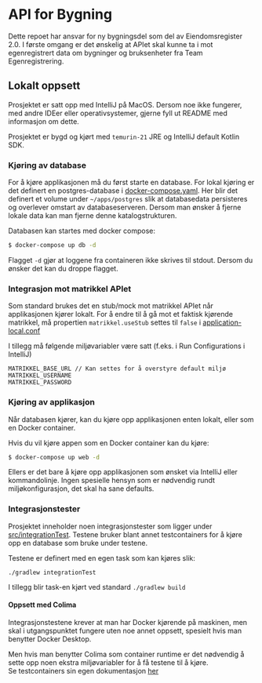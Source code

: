 # API for Bygning

Dette repoet har ansvar for ny bygningsdel som del av Eiendomsregister 2.0. I første omgang er det ønskelig at APIet
skal kunne ta i mot egenregistrert data om bygninger og bruksenheter fra Team Egenregistrering.

## Lokalt oppsett

Prosjektet er satt opp med IntelliJ på MacOS. Dersom noe ikke fungerer, med andre IDEer eller operativsystemer, gjerne
fyll ut README med informasjon om dette.

Prosjektet er bygd og kjørt med `temurin-21` JRE og IntelliJ default Kotlin SDK.

### Kjøring av database

For å kjøre applikasjonen må du først starte en database. For lokal kjøring er det definert en postgres-database i
[docker-compose.yaml](docker-compose.yaml). Her blir det definert et volume under `~/apps/postgres` slik at
databasedata persisteres og overlever omstart av databaseserveren. Dersom man ønsker å fjerne lokale data kan man
fjerne denne katalogstrukturen.

Databasen kan startes med docker compose:

```sh
$ docker-compose up db -d
```

Flagget `-d` gjør at loggene fra containeren ikke skrives til stdout. Dersom du ønsker det kan du droppe flagget.

### Integrasjon mot matrikkel APIet

Som standard brukes det en stub/mock mot matrikkel APIet når applikasjonen kjører lokalt. 
For å endre til å gå mot et faktisk kjørende matrikkel, må propertien `matrikkel.useStub` settes til `false`
i [application-local.conf](./src/main/resources/application-local.conf)

I tillegg må følgende miljøvariabler være satt (f.eks. i Run Configurations i IntelliJ)

```
MATRIKKEL_BASE_URL // Kan settes for å overstyre default miljø
MATRIKKEL_USERNAME
MATRIKKEL_PASSWORD
```

### Kjøring av applikasjon

Når databasen kjører, kan du kjøre opp applikasjonen enten lokalt, eller som en Docker container.

Hvis du vil kjøre appen som en Docker container kan du kjøre:

```sh
$ docker-compose up web -d
```

Ellers er det bare å kjøre opp applikasjonen som ønsket via IntelliJ eller kommandolinje. Ingen spesielle hensyn som er
nødvendig rundt miljøkonfigurasjon, det skal ha sane defaults.

### Integrasjonstester

Prosjektet inneholder noen integrasjonstester som ligger under [src/integrationTest](src/integrationTest). Testene bruker blant annet
testcontainers for å kjøre opp en database som bruke under testene.

Testene er definert med en egen task som kan kjøres slik:

```./gradlew integrationTest```

I tillegg blir task-en kjørt ved standard `./gradlew build`

#### Oppsett med Colima

Integrasjonstestene krever at man har Docker kjørende på maskinen, men skal i utgangspunktet fungere uten noe annet
oppsett, spesielt hvis man benytter Docker Desktop.

Men hvis man benytter Colima som container runtime er det nødvendig å sette opp noen ekstra miljøvariabler for å få
testene til å kjøre.  
Se testcontainers sin egen dokumentasjon [her](https://java.testcontainers.org/supported_docker_environment/)
